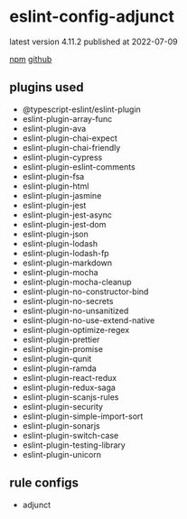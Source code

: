 # eslint-config-adjunct

latest version 4.11.2 published at 2022-07-09

[npm](https://www.npmjs.com/package/eslint-config-adjunct)
[github](https://github.com/davidjbradshaw/eslint-config-adjunct)

## plugins used

- @typescript-eslint/eslint-plugin
- eslint-plugin-array-func
- eslint-plugin-ava
- eslint-plugin-chai-expect
- eslint-plugin-chai-friendly
- eslint-plugin-cypress
- eslint-plugin-eslint-comments
- eslint-plugin-fsa
- eslint-plugin-html
- eslint-plugin-jasmine
- eslint-plugin-jest
- eslint-plugin-jest-async
- eslint-plugin-jest-dom
- eslint-plugin-json
- eslint-plugin-lodash
- eslint-plugin-lodash-fp
- eslint-plugin-markdown
- eslint-plugin-mocha
- eslint-plugin-mocha-cleanup
- eslint-plugin-no-constructor-bind
- eslint-plugin-no-secrets
- eslint-plugin-no-unsanitized
- eslint-plugin-no-use-extend-native
- eslint-plugin-optimize-regex
- eslint-plugin-prettier
- eslint-plugin-promise
- eslint-plugin-qunit
- eslint-plugin-ramda
- eslint-plugin-react-redux
- eslint-plugin-redux-saga
- eslint-plugin-scanjs-rules
- eslint-plugin-security
- eslint-plugin-simple-import-sort
- eslint-plugin-sonarjs
- eslint-plugin-switch-case
- eslint-plugin-testing-library
- eslint-plugin-unicorn

## rule configs

- adjunct
